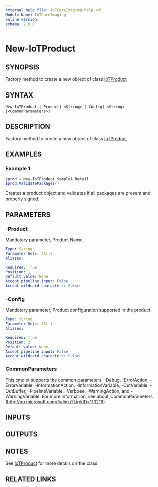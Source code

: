 ```yaml
---
external help file: IoTCoreImaging-help.xml
Module Name: IoTCoreImaging
online version:
schema: 2.0.0
---
```


# New-IoTProduct

## SYNOPSIS
Factory method to create a new object of class [IoTProduct](.\Classes\IoTProduct.md)

## SYNTAX

```
New-IoTProduct [-Product] <String> [-Config] <String> [<CommonParameters>]
```

## DESCRIPTION
Factory method to create a new object of class [IoTProduct](.\Classes\IoTProduct.md)

## EXAMPLES

### Example 1
```Powershell
$prod = New-IoTProduct SampleA Retail
$prod.ValidatePackages()
```

Creates a product object and validates if all packages are present and properly signed.

## PARAMETERS

### -Product
Mandatory parameter, Product Name.

```yaml
Type: String
Parameter Sets: (All)
Aliases:

Required: True
Position: 1
Default value: None
Accept pipeline input: False
Accept wildcard characters: False
```

### -Config
Mandatory parameter, Product configuration supported in the product.

```yaml
Type: String
Parameter Sets: (All)
Aliases:

Required: True
Position: 2
Default value: None
Accept pipeline input: False
Accept wildcard characters: False
```

### CommonParameters
This cmdlet supports the common parameters: -Debug, -ErrorAction, -ErrorVariable, -InformationAction, -InformationVariable, -OutVariable, -OutBuffer, -PipelineVariable, -Verbose, -WarningAction, and -WarningVariable. For more information, see about_CommonParameters (http://go.microsoft.com/fwlink/?LinkID=113216).

## INPUTS

## OUTPUTS

## NOTES
See [IoTProduct](.\Classes\IoTProduct.md) for more details on the class.

## RELATED LINKS
